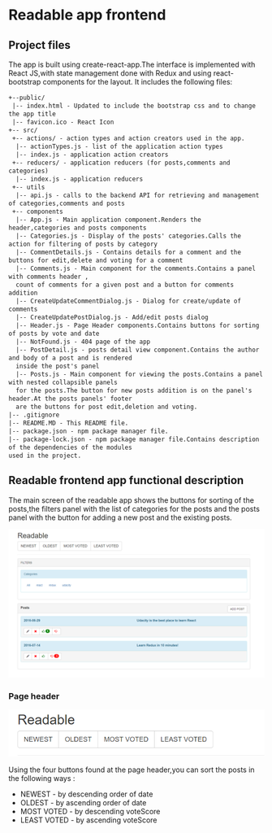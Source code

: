 
# Readable app frontend

## Project files

The app is built using create-react-app.The interface is implemented with React JS,with state management done with Redux and using 
react-bootstrap components for the layout. It includes the following files:

```
+--public/    
 |-- index.html - Updated to include the bootstrap css and to change the app title
 |-- favicon.ico - React Icon
+-- src/
 +-- actions/ - action types and action creators used in the app.
  |-- actionTypes.js - list of the application action types
  |-- index.js - application action creators
 +-- reducers/ - application reducers (for posts,comments and categories)
  |-- index.js - application reducers
 +-- utils
  |-- api.js - calls to the backend API for retrieving and management of categories,comments and posts 
 +-- components
  |-- App.js - Main application component.Renders the header,categories and posts components
  |-- Categories.js - Display of the posts' categories.Calls the action for filtering of posts by category
  |-- CommentDetails.js - Contains details for a comment and the buttons for edit,delete and voting for a comment
  |-- Comments.js - Main component for the comments.Contains a panel with comments header ,
  count of comments for a given post and a button for comments addition
  |-- CreateUpdateCommentDialog.js - Dialog for create/update of comments
  |-- CreateUpdatePostDialog.js - Add/edit posts dialog
  |-- Header.js - Page Header components.Contains buttons for sorting of posts by vote and date
  |-- NotFound.js - 404 page of the app
  |-- PostDetail.js - posts detail view component.Contains the author and body of a post and is rendered 
  inside the post's panel 
  |-- Posts.js - Main component for viewing the posts.Contains a panel with nested collapsible panels 
  for the posts.The button for new posts addition is on the panel's header.At the posts panels' footer 
  are the buttons for post edit,deletion and voting.
|-- .gitignore 
|-- README.MD - This README file.
|-- package.json - npm package manager file.
|-- package-lock.json - npm package manager file.Contains description of the dependencies of the modules 
used in the project.
```

## Readable frontend app functional description

The main screen of the readable app shows the buttons for sorting of the posts,the filters panel with the list
of categories for the posts and the posts panel with the button for adding a new post and the existing posts.

![Main screen](./assets/images/mainScreen.PNG)

### Page header 

![Header](./assets/images/header.PNG)

Using the four buttons found at the page header,you can sort the posts in the following ways : 

* NEWEST - by descending order of date 
* OLDEST - by ascending order of date 
* MOST VOTED - by descending voteScore
* LEAST VOTED - by ascending voteScore
